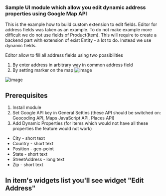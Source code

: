 ### Sample UI module which allow you edit dynamic address properties using Google Map API
This is the example how to build custom extension to edit fields.
Editor for address fields was taken as an example. To do not make example more difficult we do not use fields of Product(Item).
This will require to create a backend part with extension of exist Entity - a lot to do.
Instead we use dynamic fields.

Editor allow to fill all address fields using two possibilities
1. By enter address in arbitrary way in common address field
2. By setting marker on the map
![image](https://user-images.githubusercontent.com/2689494/55794911-38d93580-5acf-11e9-9604-950bd652b218.png)

![image](https://user-images.githubusercontent.com/2689494/55796030-b4d47d00-5ad1-11e9-95a4-d4b6f4545945.png)


## Prerequisites
1. Install module
2. Set Google API key in General Settins (these API should be switched on: Geocoding API, Maps JavaScript API, Places API)
3. Add Dynamic Properties (for items which would not have all these properties the feature would not work)
* City - short text
* Country - short text
* Position - geo-point
* State - short text
* StreetAddress - long text
* Zip - short text
## In item's widgets list you'll see widget "Edit Address"
